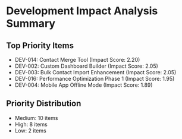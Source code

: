 # Development Impact Analysis Summary

## Top Priority Items
- DEV-014: Contact Merge Tool (Impact Score: 2.20)
- DEV-002: Custom Dashboard Builder (Impact Score: 2.05)
- DEV-003: Bulk Contact Import Enhancement (Impact Score: 2.05)
- DEV-016: Performance Optimization Phase 1 (Impact Score: 1.95)
- DEV-004: Mobile App Offline Mode (Impact Score: 1.89)

## Priority Distribution
- Medium: 10 items
- High: 8 items
- Low: 2 items
